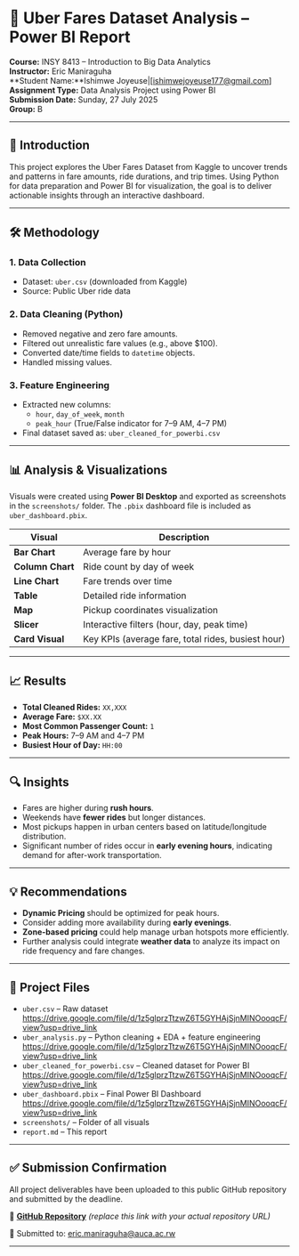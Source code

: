 # 🚖 Uber Fares Dataset Analysis – Power BI Report

**Course:** INSY 8413 – Introduction to Big Data Analytics  
**Instructor:** Eric Maniraguha  
**Student Name:**Ishimwe Joyeuse|[ishimwejoyeuse177@gmail.com]
**Assignment Type:** Data Analysis Project using Power BI  
**Submission Date:** Sunday, 27 July 2025  
**Group:** B 

---

## 📌 Introduction

This project explores the Uber Fares Dataset from Kaggle to uncover trends and patterns in fare amounts, ride durations, and trip times. Using Python for data preparation and Power BI for visualization, the goal is to deliver actionable insights through an interactive dashboard.

---

## 🛠 Methodology

### 1. **Data Collection**
- Dataset: `uber.csv` (downloaded from Kaggle)
- Source: Public Uber ride data

### 2. **Data Cleaning (Python)**
- Removed negative and zero fare amounts.
- Filtered out unrealistic fare values (e.g., above $100).
- Converted date/time fields to `datetime` objects.
- Handled missing values.

### 3. **Feature Engineering**
- Extracted new columns:
  - `hour`, `day_of_week`, `month`
  - `peak_hour` (True/False indicator for 7–9 AM, 4–7 PM)
- Final dataset saved as: `uber_cleaned_for_powerbi.csv`

---

## 📊 Analysis & Visualizations

Visuals were created using **Power BI Desktop** and exported as screenshots in the `screenshots/` folder. The `.pbix` dashboard file is included as `uber_dashboard.pbix`.

| Visual | Description |
|--------|-------------|
| **Bar Chart** | Average fare by hour |
| **Column Chart** | Ride count by day of week |
| **Line Chart** | Fare trends over time |
| **Table** | Detailed ride information |
| **Map** | Pickup coordinates visualization |
| **Slicer** | Interactive filters (hour, day, peak time) |
| **Card Visual** | Key KPIs (average fare, total rides, busiest hour) |

---

## 📈 Results

- **Total Cleaned Rides:** `XX,XXX`  
- **Average Fare:** `$XX.XX`  
- **Most Common Passenger Count:** `1`  
- **Peak Hours:** 7–9 AM and 4–7 PM  
- **Busiest Hour of Day:** `HH:00`

---

## 🔍 Insights

- Fares are higher during **rush hours**.
- Weekends have **fewer rides** but longer distances.
- Most pickups happen in urban centers based on latitude/longitude distribution.
- Significant number of rides occur in **early evening hours**, indicating demand for after-work transportation.

---

## 💡 Recommendations

- **Dynamic Pricing** should be optimized for peak hours.
- Consider adding more availability during **early evenings**.
- **Zone-based pricing** could help manage urban hotspots more efficiently.
- Further analysis could integrate **weather data** to analyze its impact on ride frequency and fare changes.

---

## 📎 Project Files

- `uber.csv` – Raw dataset https://drive.google.com/file/d/1z5glprzTtzwZ6T5GYHAjSjnMINOooqcF/view?usp=drive_link
- `uber_analysis.py` – Python cleaning + EDA + feature engineering https://drive.google.com/file/d/1z5glprzTtzwZ6T5GYHAjSjnMINOooqcF/view?usp=drive_link
- `uber_cleaned_for_powerbi.csv` – Cleaned dataset for Power BI https://drive.google.com/file/d/1z5glprzTtzwZ6T5GYHAjSjnMINOooqcF/view?usp=drive_link
- `uber_dashboard.pbix` – Final Power BI Dashboard https://drive.google.com/file/d/1z5glprzTtzwZ6T5GYHAjSjnMINOooqcF/view?usp=drive_link
- `screenshots/` – Folder of all visuals
- `report.md` – This report

---

## ✅ Submission Confirmation

All project deliverables have been uploaded to this public GitHub repository and submitted by the deadline.

📂 [**GitHub Repository**](https://github.com/your-username/uber-fare-powerbi) *(replace this link with your actual repository URL)*

📧 Submitted to: [eric.maniraguha@auca.ac.rw](mailto:eric.maniraguha@auca.ac.rw)

---
